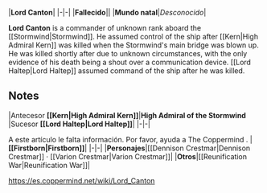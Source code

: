 |**Lord Canton**|
|-|-|
|**Fallecido**||
|**Mundo natal**|*Desconocido*|

**Lord Canton** is a commander of unknown rank aboard the [[Stormwind\|Stormwind]]. He assumed control of the ship after [[Kern\|High Admiral Kern]] was killed when the Stormwind's main bridge was blown up. He was killed shortly after due to unknown circumstances, with the only evidence of his death being a shout over a communication device.
[[Lord Haltep\|Lord Haltep]] assumed command of the ship after he was killed.

## Notes
|Antecesor  **[[Kern\|High Admiral Kern]]**|**High Admiral of the Stormwind** |Sucesor  **[[Lord Haltep\|Lord Haltep]]**|
|-|-|


A este artículo le falta información. Por favor, ayuda a The Coppermind .
|**[[Firstborn\|Firstborn]]**|
|-|-|
|**Personajes**|[[Dennison Crestmar\|Dennison Crestmar]] · [[Varion Crestmar\|Varion Crestmar]]|
|**Otros**|[[Reunification War\|Reunification War]]|



https://es.coppermind.net/wiki/Lord_Canton